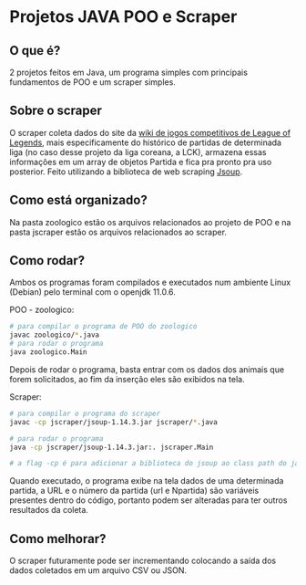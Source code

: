 # Projetos JAVA POO e Scraper

## O que é?
2 projetos feitos em Java, um programa simples com principais fundamentos de POO e um scraper simples.

## Sobre o scraper
O scraper coleta dados do site da [wiki de jogos competitivos de League of Legends](https://lol.fandom.com/wiki/LCK/2021_Season/Summer_Season/Match_History), mais especificamente do histórico de partidas de determinada liga (no caso desse projeto da liga coreana, a LCK), armazena essas informações em um array de objetos Partida e fica pra pronto pra uso posterior. Feito utilizando a biblioteca de web scraping [Jsoup](https://jsoup.org/).

## Como está organizado?
Na pasta zoologico estão os arquivos relacionados ao projeto de POO e na pasta jscraper estão os arquivos relacionados ao scraper.

## Como rodar?
Ambos os programas foram compilados e executados num ambiente Linux (Debian) pelo terminal com o openjdk 11.0.6.

POO - zoologico:
~~~bash
# para compilar o programa de POO do zoologico
javac zoologico/*.java
# para rodar o programa
java zoologico.Main
~~~
Depois de rodar o programa, basta entrar com os dados dos animais que forem solicitados, ao fim da inserção eles são exibidos na tela.


Scraper:
~~~bash
# para compilar o programa do scraper
javac -cp jscraper/jsoup-1.14.3.jar jscraper/*.java

# para rodar o programa
java -cp jscraper/jsoup-1.14.3.jar:. jscraper.Main

# a flag -cp é para adicionar a biblioteca do jsoup ao class path do java
~~~
Quando executado, o programa exibe na tela dados de uma determinada partida, a URL e o número da partida (url e Npartida) são variáveis presentes dentro do código, portanto podem ser alteradas para ter outros resultados da coleta.

## Como melhorar?
O scraper futuramente pode ser incrementando colocando a saída dos dados coletados em um arquivo CSV ou JSON.
